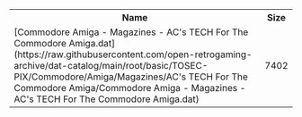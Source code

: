 <table>
<tr><th>Name</th><th>Size</th></tr>
<tr><td>[Commodore Amiga - Magazines - AC's TECH For The Commodore Amiga.dat](https://raw.githubusercontent.com/open-retrogaming-archive/dat-catalog/main/root/basic/TOSEC-PIX/Commodore/Amiga/Magazines/AC's TECH For The Commodore Amiga/Commodore Amiga - Magazines - AC's TECH For The Commodore Amiga.dat)</td><td>7402</td></tr>
</table>
